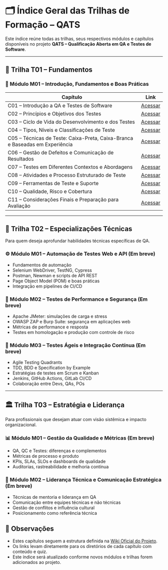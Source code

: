 # 🗂️ Índice Geral das Trilhas de Formação – QATS

Este índice reúne todas as trilhas, seus respectivos módulos e capítulos disponíveis no projeto **QATS – Qualificação Aberta em QA e Testes de Software**.

---

## 📘 Trilha T01 – Fundamentos

### 📗 Módulo M01 – Introdução, Fundamentos e Boas Práticas

| Capítulo                                                                      | Link                                         |
|-------------------------------------------------------------------------------|----------------------------------------------|
| C01 – Introdução a QA e Testes de Software                                    | [Acessar](./trilhas/t01/m01/c01/)            |
| C02 – Princípios e Objetivos dos Testes                                       | [Acessar](./trilhas/t01/m01/c02/)            |
| C03 – Ciclo de Vida do Desenvolvimento e dos Testes                           | [Acessar](./trilhas/t01/m01/c03/)            |
| C04 – Tipos, Níveis e Classificações de Teste                                 | [Acessar](./trilhas/t01/m01/c04/)            |
| C05 – Técnicas de Teste: Caixa-Preta, Caixa-Branca e Baseadas em Experiência  | [Acessar](./trilhas/t01/m01/c05/)            |
| C06 – Gestão de Defeitos e Comunicação de Resultados                          | [Acessar](./trilhas/t01/m01/c06/)            |
| C07 – Testes em Diferentes Contextos e Abordagens                             | [Acessar](./trilhas/t01/m01/c07/)            |
| C08 – Atividades e Processo Estruturado de Teste                              | [Acessar](./trilhas/t01/m01/c08/)            |
| C09 – Ferramentas de Teste e Suporte                                          | [Acessar](./trilhas/t01/m01/c09/)            |
| C10 – Qualidade, Risco e Cobertura                                            | [Acessar](./trilhas/t01/m01/c10/)            |
| C11 – Considerações Finais e Preparação para Avaliação                        | [Acessar](./trilhas/t01/m01/c11/)            |

---

## 🔧 Trilha T02 – Especializações Técnicas

Para quem deseja aprofundar habilidades técnicas específicas de QA.

### ⚙️ Módulo M01 – Automação de Testes Web e API (Em breve)
- Fundamentos de automação
- Selenium WebDriver, TestNG, Cypress
- Postman, Newman e scripts de API REST
- Page Object Model (POM) e boas práticas
- Integração em pipelines de CI/CD

### 🚦 Módulo M02 – Testes de Performance e Segurança (Em breve)
- Apache JMeter: simulações de carga e stress
- OWASP ZAP e Burp Suite: segurança em aplicações web
- Métricas de performance e resposta
- Testes em homologação e produção com controle de risco

### 🚀 Módulo M03 – Testes Ágeis e Integração Contínua (Em breve)
- Agile Testing Quadrants
- TDD, BDD e Specification by Example
- Estratégias de testes em Scrum e Kanban
- Jenkins, GitHub Actions, GitLab CI/CD
- Colaboração entre Devs, QAs, POs

---

## 🏛 Trilha T03 – Estratégia e Liderança

Para profissionais que desejam atuar com visão sistêmica e impacto organizacional.

### 📊 Módulo M01 – Gestão da Qualidade e Métricas (Em breve)
- QA, QC e Testes: diferenças e complementos
- Métricas de processo e produto
- KPIs, SLAs, SLOs e dashboards de qualidade
- Auditorias, rastreabilidade e melhoria contínua

### 🌱 Módulo M02 – Liderança Técnica e Comunicação Estratégica (Em breve)
- Técnicas de mentoria e liderança em QA
- Comunicação entre equipes técnicas e não técnicas
- Gestão de conflitos e influência cultural
- Posicionamento como referência técnica

## 📝 Observações

- Estes capítulos seguem a estrutura definida na [Wiki Oficial do Projeto](https://github.com/qway-tech/qats-brasil/wiki/04-%E2%80%90-Trilhas-de-Forma%C3%A7%C3%A3o).
- Os links levam diretamente para os diretórios de cada capítulo com conteúdo e quiz.
- Este índice será atualizado conforme novos módulos e trilhas forem adicionados ao projeto.